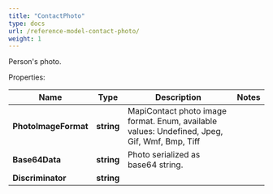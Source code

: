 ```yaml
---
title: "ContactPhoto"
type: docs
url: /reference-model-contact-photo/
weight: 1
---
```

Person's photo.             

Properties:

Name | Type | Description | Notes
---- | ---- | ----------- | -----
**PhotoImageFormat** | **string** | MapiContact photo image format. Enum, available values: Undefined, Jpeg, Gif, Wmf, Bmp, Tiff | 
**Base64Data** | **string** | Photo serialized as base64 string.              | 
**Discriminator** | **string** |  | 


